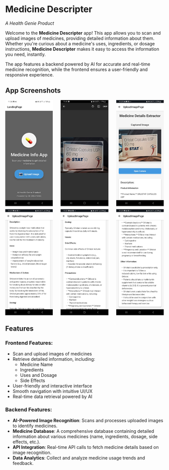 # Medicine Descripter

_A Health Genie Product_

Welcome to the **Medicine Descripter** app! This app allows you to scan and upload images of medicines, providing detailed information about them. Whether you're curious about a medicine's uses, ingredients, or dosage instructions, **Medicine Descripter** makes it easy to access the information you need, instantly.

The app features a backend powered by AI for accurate and real-time medicine recognition, while the frontend ensures a user-friendly and responsive experience.


## App Screenshots

<div style="display: flex; justify-content: space-between;">
  <img src="./MedicineInfoApp/assets/WhatsApp%20Image%202025-01-19%20at%2023.37.10_635281c2.jpg" alt="Landing Page" style="width: 30%; margin-right: 10px;" />
  <img src="./MedicineInfoApp/assets/img6.jpg" alt="Capture and crop image" style="width: 30%; margin-right: 10px;" />
  <img src="./MedicineInfoApp/assets/img2.jpg" alt="Detailed Medicine Information" style="width: 30%;" />
</div>

<div style="display: flex; justify-content: space-between; margin-top: 10px;">
  <img src="./MedicineInfoApp/assets/img3.jpg" alt="Description Page 1" style="width: 30%; margin-right: 10px;" />
  <img src="./MedicineInfoApp/assets/img4.jpg" alt="Description Page 2" style="width: 30%; margin-right: 10px;" />
  <img src="./MedicineInfoApp/assets/img5.jpg" alt="Description Page 3" style="width: 30%;" />
</div>

## Features

### Frontend Features:
- Scan and upload images of medicines
- Retrieve detailed information, including:
  - Medicine Name
  - Ingredients
  - Uses and Dosage
  - Side Effects
- User-friendly and interactive interface
- Smooth navigation with intuitive UI/UX
- Real-time data retrieval powered by AI

### Backend Features:
- **AI-Powered Image Recognition**: Scans and processes uploaded images to identify medicines.
- **Medicine Database**: A comprehensive database containing detailed information about various medicines (name, ingredients, dosage, side effects, etc.).
- **API Integration**: Real-time API calls to fetch medicine details based on image recognition.
- **Data Analytics**: Collect and analyze medicine usage trends and feedback.
